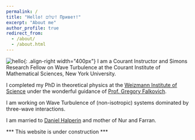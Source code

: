```yaml
---
permalink: /
title: "Hello! שלום! Привет!"
excerpt: "About me"
author_profile: true
redirect_from: 
  - /about/
  - /about.html
---
```

![hello](/images/IMG_9773.jpg){: .align-right width="400px"}
I am a Courant Instructor and Simons Research Fellow on Wave Turbulence at the Courant Institute of Mathematical Sciences, New York University.

I completed my PhD in theoretical physics at the [Weizmann Institute of Science](https://www.weizmann.ac.il/pages/) under the wonderful guidance of [Prof. Gregory Falkovich](https://www.weizmann.ac.il/complex/falkovich/home).

I am working on Wave Turbulence of (non-isotropic) systems dominated by three-wave interactions.

I am married to [Daniel Halperin](https://scholar.google.com/citations?user=atuZWDsAAAAJ&hl=en&oi=sra) and mother of Nur and Farran.  


*** This website is under construction ***


